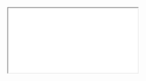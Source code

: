 <iframe 
src="graficas_htmls/z037_cc_latest.html" 
sandbox="allow-same-origin"
onload="this.style.height=(this.contentWindow.document.body.scrollHeight+20)+'px';">
</iframe>